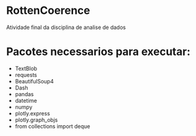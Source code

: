 # RottenCoerence
Atividade final da disciplina de analise de dados


# Pacotes necessarios para executar:
- TextBlob
- requests
- BeautifulSoup4
- Dash
- pandas
- datetime
- numpy
- plotly.express
- plotly.graph_objs
- from collections import deque